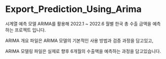 # Export_Prediction_Using_Arima

시계열 예측 모델 ARIMA를 활용해 2022.1 ~ 2022.6 월별 한국 총 수출 금액을 예측하는 프로젝트 입니다.


ARIMA 개요 파일은 ARIMA 모델의 기본적인 사용 방법과 검증 과정을 담고있고,

ARIMA 모델링 파일은 실제로 향후 6개월의 수출액을 예측하는 과정을 담고있습니다.
